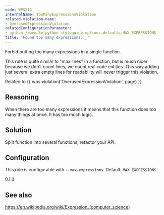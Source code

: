 ```yaml
---
code: WPS213
internalName: TooManyExpressionsViolation
related-violation-name:
- OverusedExpressionViolation
relatedConfigurationParameter:
- python://wemake_python_styleguide.options.defaults.MAX_EXPRESSIONS
title: 'Found too many expressions: _'
---
```


Forbid putting too many expressions in a single function.

This rule is quite similar to "max lines" in a function, but is much
nicer because we don't count lines, we count real code entities. This
way adding just several extra empty lines for readability will never
trigger this violation.

Related to {{ wps.violation('OverusedExpressionViolation', page) }}.

## Reasoning
When there are too many expressions it means that this function does
too many things at once. It has too much logic.

## Solution
Split function into several functions, refactor your API.

## Configuration
This rule is configurable with `--max-expressions`. Default:
`MAX_EXPRESSIONS`

<div class="versionadded">

0.1.0

</div>

## See also
<https://en.wikipedia.org/wiki/Expression_(computer_science)>